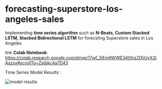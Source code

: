 # forecasting-superstore-los-angeles-sales
Implementing **time series algortihm** such as **N-Beats, Custom Stacked LSTM, Stacked Bidirectional LSTM** for forecsting Superstore sales in Los Angeles

link **Colab Notebook**: https://colab.research.google.com/drive/17wf_3jEm9WWE340jhzZlXjUyX2tAszsx#scrollTo=Zajbkc4a7D43

Time Series Model Results : 

![model results](https://github.com/helmiagng/forecasting-superstore-los-angeles-sales/assets/68595414/7e85334d-fe4e-45f5-ae60-2fd4c454cf7a)
